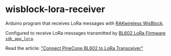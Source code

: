 # wisblock-lora-receiver

Arduino program that receives LoRa messages with [RAKwireless WisBlock](https://docs.rakwireless.com/Product-Categories/WisBlock/Quickstart/).

Configured to receive LoRa messages transmitted by [BL602 LoRa Firmware `sdk_app_lora`](https://github.com/lupyuen/bl_iot_sdk/blob/lora/customer_app/sdk_app_lora).

Read the article: ["Connect PineCone BL602 to LoRa Transceiver"](https://lupyuen.github.io/articles/lora)
